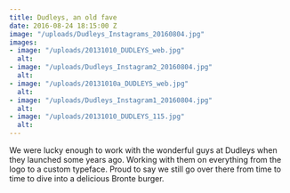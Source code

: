 ```yaml
---
title: Dudleys, an old fave
date: 2016-08-24 18:15:00 Z
image: "/uploads/Dudleys_Instagrams_20160804.jpg"
images:
- image: "/uploads/20131010_DUDLEYS_web.jpg"
  alt: 
- image: "/uploads/Dudleys_Instagram2_20160804.jpg"
  alt: 
- image: "/uploads/20131010a_DUDLEYS_web.jpg"
  alt: 
- image: "/uploads/Dudleys_Instagram1_20160804.jpg"
  alt: 
- image: "/uploads/20131010_DUDLEYS_115.jpg"
  alt: 
---
```


We were lucky enough to work with the wonderful guys at Dudleys when they launched some years ago. Working with them on everything from the logo to a custom typeface. Proud to say we still go over there from time to time to dive into a delicious Bronte burger.